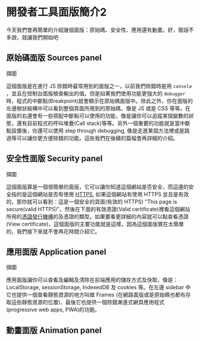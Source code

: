 
# 開發者工具面版簡介2

今天我們會再簡單的介紹幾個面版：原始碼、安全性、應用還有動畫。好，廢話不多說，就讓我們開始吧

## 原始碼面版 Sources panel
擷圖

這個面版是在進行 JS 除錯時最常用到的面版之一，以前我們除錯時是用 `console` ，並且在控制台面版檢查輸出的值。但是如果我們使用功能更強大的 `debugger` 時，程式的中斷點(Breakpoint)就會顯示在原始碼面版中。除此之外，你在面版的左邊樹狀結構中可以看到整個頁面所用到的原始碼，像是 JS 或是 CSS 等等。在面版的右邊會有一些搭配中斷點可以使用的功能，像是讓你可以追蹤某個變數的狀態，還有目前程式的呼叫堆疊(Call stack)等等。另外一個重要的功能就是當中斷點設置後，你還可以使用 step through debugging, 像是走進某個方法裡或是跳過等可以讓你更方便除錯的功能。這些我們在後續的篇幅會再詳細的介紹。

## 安全性面版 Security panel
擷圖

這個面版算是一個很簡單的面版，它可以讓你知道這個網站是否安全，而這邊的安全指的是這個網站是否有使用 [HTTPS](https://zh.wikipedia.org/wiki/%E8%B6%85%E6%96%87%E6%9C%AC%E4%BC%A0%E8%BE%93%E5%AE%89%E5%85%A8%E5%8D%8F%E8%AE%AE), 如果這個網站有使用 HTTPS 並且是有效的，那你就可以看到：這是一個安全的頁面(有效的 HTTPS) "This page is secure(valid HTTPS)"，然後在下面的有效憑證(Valid certificate)裡看這個網站所用的[憑證發行機構](https://zh.wikipedia.org/wiki/%E6%95%B0%E5%AD%97%E8%AF%81%E4%B9%A6%E8%AE%A4%E8%AF%81%E6%9C%BA%E6%9E%84)的及憑證的類型。如果要看更詳細的內容就可以點查看憑證(View certificate)，這個面版的主要功能就是這樣，因為這個面版實在太簡單的，我們接下來就不會再花時間介紹它。


## 應用面版 Application panel
擷圖

應用面版讓你可以查看及編輯及清除在前端應用的儲存方式及快取，像是：LocalStorage, sessionStorage, IndexedDB 及 cookies 等。在左邊 sidebar 中它也提供一個查看靜態資源的地方叫做 Frames (在網路面版或是原始碼也都有存取這些靜態資源的位置)，最後它也提供一個除錯漸進式網頁應用程式(progressive web apps, PWA)的功能。


## 動畫面版 Animation panel



